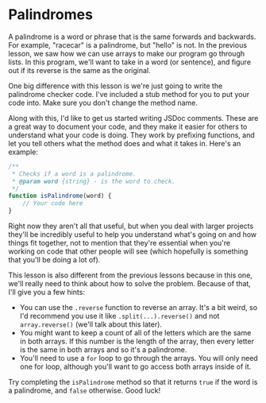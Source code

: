 # Palindromes
A palindrome is a word or phrase that is the same forwards and backwards. For example, "racecar" is a palindrome, but "hello" is not. In the previous lesson, we saw how we can use arrays to make our program go through lists. In this program, we'll want to take in a word (or sentence), and figure out if its reverse is the same as the original.

One big difference with this lesson is we're just going to write the palindrome checker code. I've included a stub method for you to put your code into. Make sure you don't change the method name.

Along with this, I'd like to get us started writing JSDoc comments. These are a great way to document your code, and they make it easier for others to understand what your code is doing. They work by prefixing functions, and let you tell others what the method does and what it takes in. Here's an example:
```js
/**
 * Checks if a word is a palindrome.
 * @param word {string} - is the word to check.
 */
function isPalindrome(word) {
    // Your code here
}
```

Right now they aren't all that useful, but when you deal with larger projects they'll be incredibly useful to help you understand what's going on and how things fit together, not to mention that they're essential when you're working on code that other people will see (which hopefully is something that you'll be doing a lot of).

This lesson is also different from the previous lessons because in this one, we'll really need to think about how to solve the problem. Because of that, I'll give you a few hints:
* You can use the `.reverse` function to reverse an array. It's a bit weird, so I'd recommend you use it like `.split(...).reverse()` and not `array.reverse()` (we'll talk about this later).
* You might want to keep a count of all of the letters which are the same in both arrays. If this number is the length of the array, then every letter is the same in both arrays and so it's a palindrome.
* You'll need to use a `for` loop to go through the arrays. You will only need one for loop, although you'll want to go access both arrays inside of it.

Try completing the `isPalindrome` method so that it returns `true` if the word is a palindrome, and `false` otherwise. Good luck!